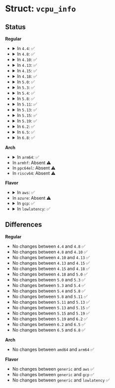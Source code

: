 # Struct: <code>vcpu_info</code>

## Status
<b>Regular</b>
<ul>
<li>
<details>
<summary>In <code>4.4</code>: ✅</summary>

```c
struct vcpu_info {
    uint8_t evtchn_upcall_pending;
    uint8_t evtchn_upcall_mask;
    xen_ulong_t evtchn_pending_sel;
    struct arch_vcpu_info arch;
    struct pvclock_vcpu_time_info time;
};
```
</details>
</li>
<li>
<details>
<summary>In <code>4.8</code>: ✅</summary>

```c
struct vcpu_info {
    uint8_t evtchn_upcall_pending;
    uint8_t evtchn_upcall_mask;
    xen_ulong_t evtchn_pending_sel;
    struct arch_vcpu_info arch;
    struct pvclock_vcpu_time_info time;
};
```
</details>
</li>
<li>
<details>
<summary>In <code>4.10</code>: ✅</summary>

```c
struct vcpu_info {
    uint8_t evtchn_upcall_pending;
    uint8_t evtchn_upcall_mask;
    xen_ulong_t evtchn_pending_sel;
    struct arch_vcpu_info arch;
    struct pvclock_vcpu_time_info time;
};
```
</details>
</li>
<li>
<details>
<summary>In <code>4.13</code>: ✅</summary>

```c
struct vcpu_info {
    uint8_t evtchn_upcall_pending;
    uint8_t evtchn_upcall_mask;
    xen_ulong_t evtchn_pending_sel;
    struct arch_vcpu_info arch;
    struct pvclock_vcpu_time_info time;
};
```
</details>
</li>
<li>
<details>
<summary>In <code>4.15</code>: ✅</summary>

```c
struct vcpu_info {
    uint8_t evtchn_upcall_pending;
    uint8_t evtchn_upcall_mask;
    xen_ulong_t evtchn_pending_sel;
    struct arch_vcpu_info arch;
    struct pvclock_vcpu_time_info time;
};
```
</details>
</li>
<li>
<details>
<summary>In <code>4.18</code>: ✅</summary>

```c
struct vcpu_info {
    uint8_t evtchn_upcall_pending;
    uint8_t evtchn_upcall_mask;
    xen_ulong_t evtchn_pending_sel;
    struct arch_vcpu_info arch;
    struct pvclock_vcpu_time_info time;
};
```
</details>
</li>
<li>
<details>
<summary>In <code>5.0</code>: ✅</summary>

```c
struct vcpu_info {
    uint8_t evtchn_upcall_pending;
    uint8_t evtchn_upcall_mask;
    xen_ulong_t evtchn_pending_sel;
    struct arch_vcpu_info arch;
    struct pvclock_vcpu_time_info time;
};
```
</details>
</li>
<li>
<details>
<summary>In <code>5.3</code>: ✅</summary>

```c
struct vcpu_info {
    uint8_t evtchn_upcall_pending;
    uint8_t evtchn_upcall_mask;
    xen_ulong_t evtchn_pending_sel;
    struct arch_vcpu_info arch;
    struct pvclock_vcpu_time_info time;
};
```
</details>
</li>
<li>
<details>
<summary>In <code>5.4</code>: ✅</summary>

```c
struct vcpu_info {
    uint8_t evtchn_upcall_pending;
    uint8_t evtchn_upcall_mask;
    xen_ulong_t evtchn_pending_sel;
    struct arch_vcpu_info arch;
    struct pvclock_vcpu_time_info time;
};
```
</details>
</li>
<li>
<details>
<summary>In <code>5.8</code>: ✅</summary>

```c
struct vcpu_info {
    uint8_t evtchn_upcall_pending;
    uint8_t evtchn_upcall_mask;
    xen_ulong_t evtchn_pending_sel;
    struct arch_vcpu_info arch;
    struct pvclock_vcpu_time_info time;
};
```
</details>
</li>
<li>
<details>
<summary>In <code>5.11</code>: ✅</summary>

```c
struct vcpu_info {
    uint8_t evtchn_upcall_pending;
    uint8_t evtchn_upcall_mask;
    xen_ulong_t evtchn_pending_sel;
    struct arch_vcpu_info arch;
    struct pvclock_vcpu_time_info time;
};
```
</details>
</li>
<li>
<details>
<summary>In <code>5.13</code>: ✅</summary>

```c
struct vcpu_info {
    uint8_t evtchn_upcall_pending;
    uint8_t evtchn_upcall_mask;
    xen_ulong_t evtchn_pending_sel;
    struct arch_vcpu_info arch;
    struct pvclock_vcpu_time_info time;
};
```
</details>
</li>
<li>
<details>
<summary>In <code>5.15</code>: ✅</summary>

```c
struct vcpu_info {
    uint8_t evtchn_upcall_pending;
    uint8_t evtchn_upcall_mask;
    xen_ulong_t evtchn_pending_sel;
    struct arch_vcpu_info arch;
    struct pvclock_vcpu_time_info time;
};
```
</details>
</li>
<li>
<details>
<summary>In <code>5.19</code>: ✅</summary>

```c
struct vcpu_info {
    uint8_t evtchn_upcall_pending;
    uint8_t evtchn_upcall_mask;
    xen_ulong_t evtchn_pending_sel;
    struct arch_vcpu_info arch;
    struct pvclock_vcpu_time_info time;
};
```
</details>
</li>
<li>
<details>
<summary>In <code>6.2</code>: ✅</summary>

```c
struct vcpu_info {
    uint8_t evtchn_upcall_pending;
    uint8_t evtchn_upcall_mask;
    xen_ulong_t evtchn_pending_sel;
    struct arch_vcpu_info arch;
    struct pvclock_vcpu_time_info time;
};
```
</details>
</li>
<li>
<details>
<summary>In <code>6.5</code>: ✅</summary>

```c
struct vcpu_info {
    uint8_t evtchn_upcall_pending;
    uint8_t evtchn_upcall_mask;
    xen_ulong_t evtchn_pending_sel;
    struct arch_vcpu_info arch;
    struct pvclock_vcpu_time_info time;
};
```
</details>
</li>
<li>
<details>
<summary>In <code>6.8</code>: ✅</summary>

```c
struct vcpu_info {
    uint8_t evtchn_upcall_pending;
    uint8_t evtchn_upcall_mask;
    xen_ulong_t evtchn_pending_sel;
    struct arch_vcpu_info arch;
    struct pvclock_vcpu_time_info time;
};
```
</details>
</li>
</ul>
<b>Arch</b>
<ul>
<li>
<details>
<summary>In <code>arm64</code>: ✅</summary>

```c
struct vcpu_info {
    uint8_t evtchn_upcall_pending;
    uint8_t evtchn_upcall_mask;
    xen_ulong_t evtchn_pending_sel;
    struct arch_vcpu_info arch;
    struct pvclock_vcpu_time_info time;
};
```
</details>
</li>
<li>
In <code>armhf</code>: Absent ⚠️
</li>
<li>
In <code>ppc64el</code>: Absent ⚠️
</li>
<li>
In <code>riscv64</code>: Absent ⚠️
</li>
</ul>
<b>Flavor</b>
<ul>
<li>
<details>
<summary>In <code>aws</code>: ✅</summary>

```c
struct vcpu_info {
    uint8_t evtchn_upcall_pending;
    uint8_t evtchn_upcall_mask;
    xen_ulong_t evtchn_pending_sel;
    struct arch_vcpu_info arch;
    struct pvclock_vcpu_time_info time;
};
```
</details>
</li>
<li>
In <code>azure</code>: Absent ⚠️
</li>
<li>
<details>
<summary>In <code>gcp</code>: ✅</summary>

```c
struct vcpu_info {
    uint8_t evtchn_upcall_pending;
    uint8_t evtchn_upcall_mask;
    xen_ulong_t evtchn_pending_sel;
    struct arch_vcpu_info arch;
    struct pvclock_vcpu_time_info time;
};
```
</details>
</li>
<li>
<details>
<summary>In <code>lowlatency</code>: ✅</summary>

```c
struct vcpu_info {
    uint8_t evtchn_upcall_pending;
    uint8_t evtchn_upcall_mask;
    xen_ulong_t evtchn_pending_sel;
    struct arch_vcpu_info arch;
    struct pvclock_vcpu_time_info time;
};
```
</details>
</li>
</ul>

## Differences
<b>Regular</b>
<ul>
<li>
No changes between <code>4.4</code> and <code>4.8</code> ✅
</li>
<li>
No changes between <code>4.8</code> and <code>4.10</code> ✅
</li>
<li>
No changes between <code>4.10</code> and <code>4.13</code> ✅
</li>
<li>
No changes between <code>4.13</code> and <code>4.15</code> ✅
</li>
<li>
No changes between <code>4.15</code> and <code>4.18</code> ✅
</li>
<li>
No changes between <code>4.18</code> and <code>5.0</code> ✅
</li>
<li>
No changes between <code>5.0</code> and <code>5.3</code> ✅
</li>
<li>
No changes between <code>5.3</code> and <code>5.4</code> ✅
</li>
<li>
No changes between <code>5.4</code> and <code>5.8</code> ✅
</li>
<li>
No changes between <code>5.8</code> and <code>5.11</code> ✅
</li>
<li>
No changes between <code>5.11</code> and <code>5.13</code> ✅
</li>
<li>
No changes between <code>5.13</code> and <code>5.15</code> ✅
</li>
<li>
No changes between <code>5.15</code> and <code>5.19</code> ✅
</li>
<li>
No changes between <code>5.19</code> and <code>6.2</code> ✅
</li>
<li>
No changes between <code>6.2</code> and <code>6.5</code> ✅
</li>
<li>
No changes between <code>6.5</code> and <code>6.8</code> ✅
</li>
</ul>
<b>Arch</b>
<ul>
<li>
No changes between <code>amd64</code> and <code>arm64</code> ✅
</li>
</ul>
<b>Flavor</b>
<ul>
<li>
No changes between <code>generic</code> and <code>aws</code> ✅
</li>
<li>
No changes between <code>generic</code> and <code>gcp</code> ✅
</li>
<li>
No changes between <code>generic</code> and <code>lowlatency</code> ✅
</li>
</ul>
